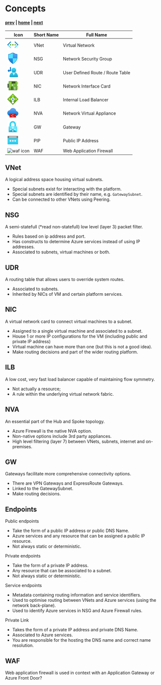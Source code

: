 # Concepts

#### [prev](./why.md) | [home](./welcome.md)  | [next](./basics.md)

Icon | Short Name | Full Name
--|--|--
![vnet icon](/svg/virtualnetworks.svg)       | VNet | Virtual Network
![nsg icon](/svg/networksecuritygroups.svg)  | NSG | Network Security Group
![udr icon](/svg/routetables.svg)            | UDR | User Defined Route / Route Table
![nic icon](/svg/networkinterfaces.svg)      | NIC | Network Interface Card
![ilb icon](/svg/loadbalancers.svg)          | ILB | Internal Load Balancer
![nva icon](/svg/azurefirewalls.svg)         | NVA | Network Virtual Appliance
![gw icon](/svg/virtualnetworkgateways.svg)  | GW | Gateway
![gw icon](/svg/publicipaddresses.svg)       | PIP | Public IP Address
![waf icon](/svg/webapplicationfirewall.svg) | WAF | Web Application Firewall

## VNet 
A logical address space housing virtual subnets. 
- Special subnets exist for interacting with the platform.
- Special subnets are identified by their name, e.g. `GatewaySubnet`.
- Can be connected to other VNets using Peering.

## NSG
A semi-statefull (*read non-statefull) low level (layer 3) packet filter. 
- Rules based on ip address and port. 
- Has constructs to determine Azure services instead of using IP addresses. 
- Associated to subnets, virtual machines or both.

## UDR
A routing table that allows users to override system routes.
- Associated to subnets.
- Inherited by NICs of VM and certain platform services.

## NIC
A virtual network card to connect virtual machines to a subnet.
- Assigned to a single virtual machine and associated to a subnet.
- House 1 or more IP configurations for the VM (including public and private IP address)
- Virtual machine can have more than one (but this is not a good idea).
- Make routing decisions and part of the wider routing platform.

## ILB
A low cost, very fast load balancer capable of maintaining flow symmetry.
- Not actually a resource;
- A rule within the underlying virtual network fabric.

## NVA
An essential part of the Hub and Spoke topology.
- Azure Firewall is the native NVA option.
- Non-native options include 3rd party appliances.
- High level filtering (layer 7) between VNets, subnets, internet and on-premises. 

## GW
Gateways facilitate more comprehensive connectivity options.
- There are VPN Gateways and ExpressRoute Gateways.
- Linked to the GatewaySubnet.
- Make routing decisions.

## Endpoints

Public endpoints
- Take the form of a public IP address or public DNS Name.
- Azure services and any resource that can be assigned a public IP resource.
- Not always static or deterministic.

Private endpoints
- Take the form of a private IP address.
- Any resource that can be associated to a subnet.
- Not always static or deterministic.

Service endpoints
- Metadata containing routing information and service identifiers.
- Used to optimise routing between VNets and Azure services (using the network back-plane).
- Used to identify Azure services in NSG and Azure Firewall rules.  

Private Link
- Takes the form of a private IP address and private DNS Name.
- Associated to Azure services.
- You are responsible for the hosting the DNS name and correct name resolution.

## WAF
Web application firewall is used in context with an Application Gateway or Azure Front Door?
